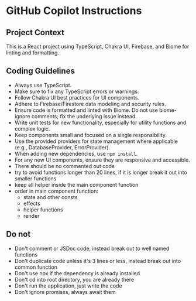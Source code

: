 # GitHub Copilot Instructions

## Project Context
This is a React project using TypeScript, Chakra UI, Firebase, and Biome for linting and formatting.

## Coding Guidelines
- Always use TypeScript.
- Make sure to fix any TypeScript errors or warnings.
- Follow Chakra UI best practices for UI components.
- Adhere to Firebase/Firestore data modeling and security rules.
- Ensure code is formatted and linted with Biome. Do not use biome-ignore comments; fix the underlying issue instead.
- Write unit tests for new functionality, especially for utility functions and complex logic.
- Keep components small and focused on a single responsibility.
- Use the provided providers for state management where applicable (e.g., DatabaseProvider, ErrorProvider).
- When adding new dependencies, use `npm install`.
- For any new UI components, ensure they are responsive and accessible.
- There should be no commented out code
- try to avoid functions longer than 20 lines, if it is longer break it out into smaller functions
- keep all helper inside the main component function
- order in main component function:
  - state and other consts
  - effects
  - helper functions
  - render

## Do not
- Don't comment or JSDoc code, instead break out to well named functions
- Don't duplicate code unless it's 3 lines or less, instead break out into common function
- Don't use npx if the dependency is already installed
- Don't cd into root directory, you are already there
- Don't run the application, just write the code
- Don't ignore promises, always await them
